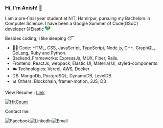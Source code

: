 ### Hi, I'm Anish! 👋

I am a pre-final year student at NIT, Hamirpur, pursuing my Bachelors in Computer Science. I have been a Google Summer of Code(GSoC) developer @Elastic <img width="18" height="15" alt="Elasticheart" src="./elasticheart.png"/>



Besides coding, I like sleeping 😴

- :man_technologist: Code: HTML, CSS, JavaScript, TypeScript, Node.js, C++, GraphQL, GoLang, Ruby and Python.
- Backend_Frameworks: ExpressJs, MUX, Fiber, Rails.
- Frontend: ReactJs, webpack, Elastic UI, Material UI, styled-components.
- :cloud: Technologies: Vercel, AWS, Docker
- DB: MongoDb, PostgreSQL, DynamoDB, LevelDB.
- 📊 Others: Blockchain, framer-motion, 3JS, D3

View Resume : <a href="https://www.anish.codes/data/csv-resume.pdf">Link</a>

<!---
I am an open-source enthusiast, passionate about algorithms, competitive programming and software development. Besides, I have also begun to explore the world of Frontend development and Backend development (ReactJs, GraphQl, and NodeJs mainly). I enjoy problem-solving and creating new stuff using 3Js.
--->


[![HitCount](http://hits.dwyl.com/anishagg17.svg)](http://hits.dwyl.com/anishagg17)



Contact me:


<a href="https://www.facebook.com/anish1712/">
  <img align="left" alt="Facebook" src="https://img.icons8.com/bubbles/50/000000/facebook.png"/>
</a>

<a href="https://www.linkedin.com/in/anish1712/">
  <img align="left" alt="LinkedIn" src="https://img.icons8.com/bubbles/50/000000/linkedin.png"/>
</a>

<a href="mailto:anish17122000@gmail.com">
  <img align="left" alt="Email" src="https://img.icons8.com/bubbles/50/000000/gmail.png"/>
</a>



<!---
<a align="center" href="https://api.whatsapp.com/send?phone=919882061709">
  <img width="30" height="30" src="https://user-images.githubusercontent.com/43617894/87023392-45c66680-c1f5-11ea-9a1c-e0b71b6c59a4.png">
</a>
--->
